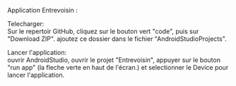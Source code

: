 Application Entrevoisin :

Telecharger:  
Sur le repertoir GitHub, cliquez sur le bouton vert "code", puis sur "Download ZIP".
ajoutez ce dossier dans le fichier "AndroidStudioProjects".

Lancer l'application:   
ouvrir AndroidStudio, ouvrir le projet "Entrevoisin",
appuyer sur le bouton "run app" (la fleche verte en haut de l'écran.)
et selectionner le Device pour lancer l'application.
